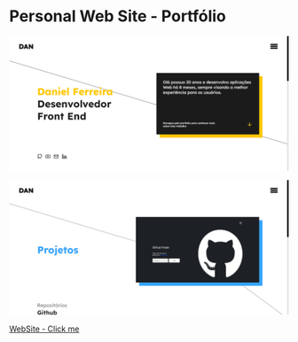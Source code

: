 # Personal Web Site  - Portfólio



![home-page](public/readme/home.png)

![projects-page](public/readme/projects.png)


[WebSite - Click me](https://daniel-ferreira-dev.vercel.app)